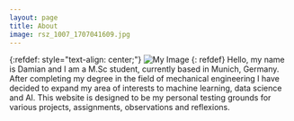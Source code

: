 ```yaml
---
layout: page
title: About
image: rsz_1007_1707041609.jpg
--- 
```

{:refdef: style="text-align: center;"}
![My Image](/assets/meblog.jpg)
{: refdef}
Hello, my name is Damian and I am a M.Sc student, currently based in Munich, Germany. After completing my degree in the field of mechanical engineering I have decided to expand my area of interests to machine learning, data science and AI. 
This website is designed to be my personal testing grounds for various projects, assignments, observations and reflexions.   

